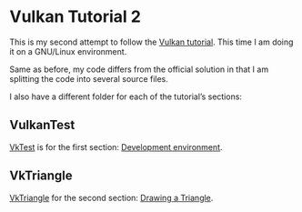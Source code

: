 # Vulkan Tutorial 2

This is my second attempt to follow the [Vulkan tutorial](https://vulkan-tutorial.com/).
This time I am doing it on a GNU/Linux environment.

Same as before, my code differs from the official solution in that I am splitting the code into several source files.

I also have a different folder for each of the tutorial’s sections:

## VulkanTest
[VkTest](VulkanTest) is for the first section: [Development environment](https://vulkan-tutorial.com/Development_environment).

## VkTriangle
[VkTriangle](VkTriangle) for the second section: [Drawing a Triangle](https://vulkan-tutorial.com/Drawing_a_triangle/Setup).

